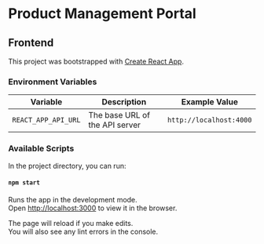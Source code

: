 # Product Management Portal
## Frontend

This project was bootstrapped with [Create React App](https://github.com/facebook/create-react-app).

### Environment Variables
| Variable            | Description                    | Example Value           |
|---------------------|--------------------------------|-------------------------|
| `REACT_APP_API_URL` | The base URL of the API server | `http://localhost:4000` |

### Available Scripts

In the project directory, you can run:

#### `npm start`

Runs the app in the development mode.<br />
Open [http://localhost:3000](http://localhost:3000) to view it in the browser.

The page will reload if you make edits.<br />
You will also see any lint errors in the console.
